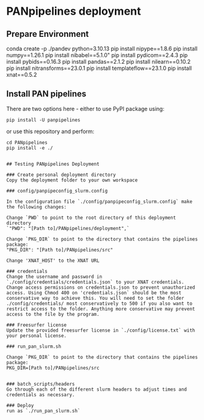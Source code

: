 # PANpipelines deployment

## Prepare Environment
conda create -p ./pandev python=3.10.13
pip install nipype==1.8.6
pip install numpy==1.26.1
pip install nibabel==5.1.0"
pip install pydicom==2.4.3
pip install pybids==0.16.3
pip install pandas==2.1.2
pip install nilearn==0.10.2
pip install nitransforms==23.0.1
pip install templateflow==23.1.0
pip install xnat==0.5.2


## Install PAN pipelines
There are two options here - either to use PyPI package using:

```
pip install -U panpipelines
```

or use this repository and perform:
```
cd PANpipelines
pip install -e ./


## Testing PANpipelines Deployment 

### Create personal deployment directory
Copy the deployment folder to your own workspace

### config/panpipeconfig_slurm.config

In the configuration file `./config/panpipeconfig_slurm.config` make the following changes:

Change `PWD` to point to the root directory of this deployment directory
`"PWD": "[Path to]/PANpipelines/deployment",`

Change `PKG_DIR` to point to the directory that contains the pipelines package:
"PKG_DIR": "[Path to]/PANpipelines/src"

Change 'XNAT_HOST' to the XNAT URL

### credentials
Change the username and password in `./config/credentials/credentials.json` to your XNAT credentials.
Change access permissions on credentials.json to prevent unauthorized access. Using Chmod 400 on 'credentials.json` should be the most conservative way to achieve this. You will need to set the folder ./config/credentials/ most conservatively to 500 if you also want to restrict access to the folder. Anything more conservative may prevent access to the file by the program.

### Freesurfer license
Update the provided freesurfer license in `./config/license.txt` with your personal license.

### run_pan_slurm.sh

Change `PKG_DIR` to point to the directory that contains the pipelines package:
PKG_DIR=[Path to]/PANpipelines/src


### batch_scripts/headers
Go through each of the different slurm headers to adjust times and credentials as necessary.

### Deploy
run as `./run_pan_slurm.sh`